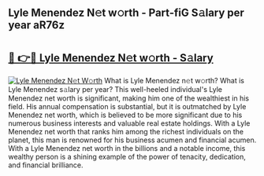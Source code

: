 ## Lyle Menendez N𝚎t w𝚘rth - Part-fiG S𝚊lary per year aR76z

# <h2><a href="http://gc4mh8v.nevu.top/?p=Lyle+Menendez">🔗 👉🔴 Lyle Menendez N𝚎t w𝚘rth - S𝚊lary</a></h2>

[![Lyle Menendez N𝚎t W𝚘rth](https://i.imgur.com/Oavwk0R.jpeg)](http://gc4mh8v.nevu.top/?p=Lyle+Menendez)
What is Lyle Menendez n𝚎t w𝚘rth? What is Lyle Menendez s𝚊lary per year?
This well-heeled individual's Lyle Menendez net worth is significant, making him one of the wealthiest in his field. His annual compensation is substantial, but it is outmatched by Lyle Menendez net worth, which is believed to be more significant due to his numerous business interests and valuable real estate holdings. With a Lyle Menendez net worth that ranks him among the richest individuals on the planet, this man is renowned for his business acumen and financial acumen. With a Lyle Menendez net worth in the billions and a notable income, this wealthy person is a shining example of the power of tenacity, dedication, and financial brilliance.
